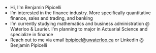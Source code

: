 - Hi, I’m Benjamin Pipicelli
- I’m interested in the finance industry. More specifically quantitative finance, sales and trading, and banking
- I’m currently studying mathematics and business administration @ Waterloo & Laurier. I'm planning to major in Actuarial Science and specialize in finance
- Reach out to me via email bpipicel@uwaterloo.ca or LinkedIn @ Benjamin Pipicelli

<!---
BenPipicelli/BenPipicelli is a ✨ special ✨ repository because its `README.md` (this file) appears on your GitHub profile.
You can click the Preview link to take a look at your changes.
--->
